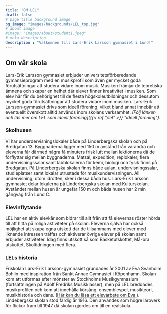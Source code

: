 ```yaml
---
title: "OM LEL"
draft: false
# page title background image
bg_image: "images/backgrounds/LEL_top.jpg"
# about image
#image: "images/about/student1.jpeg"
# meta description
description : "Välkomnen till Lars-Erik Larsson gymnasiet i Lund!"
---
```


## Om vår skola

Lars-Erik Larsson gymnasiet erbjuder universitetsförberedande gymansieprogram med en musikprofil som även ger mycket goda förutsättningar att studera vidare inom musik. Musiken främjar de teoretiska ämnena och skapar en helhet där elever finner kreativitet i musiken. Som elev här får du behörighet till de flesta högskoleutbildningar och dessutom mycket goda förutsättningar att studera vidare inom musiken. Lars-Erik Larsson-gymnasiet drivs som ideell förening, vilket bland annat innebär att eventuellt överskott alltid används inom skolans verksamhet. _[Följ länken och läs mer om LEL som ideell förening]({{< ref "/lel" >}} "ideell förening")_. 


### Skolhusen

Vi har underdervisningslokaler både på Linderbergska skolan och på Bredgatan 13. Byggnaderna ligger med 150 m avstånd från varandra och eleverna får därmed några få minuters frisk luft mellan lektionerna då de förflyttar sig mellan byggnaderna. Matsal, expedition, replokaler, flera undervisningssalar samt labblokalerna för kemi, biologi och fysik finns på Bredgatan. På Linderbergska skolan finns både aulan, undervisningssalar, studieplatser samt lokalar utrustade för musikundervisningen. All undervisning, utom idrotten, sker i dessa båda hus. Lars-Erik Larsson gymnasiet delar lokalerna på Linderbergska skolan med Kulturskolan. Avståndet mellan husen är ungefär 150 m och båda husen har 2 min gångväg från Lund C.  

### Elevinflytande
LEL har en aktiv elevkår som bidrar till allt från att få elevernas röster hörda till att hitta på roliga aktiviteter på skolan. Eleverna själva har också möjlighet att skapa egna utskott där de tillsammans med elever med liknande intressen träffas och aktiverar övriga elever på skolan samt erbjuder aktiviteter. Idag finns utskott så som Basketutskottet, Må-bra utskottet, Skoltidningen med flera. 


### LELs historia
Friskolan Lars-Erik Larsson-gymnasiet grundades år 2001 av Eva Svanholm Bohlin med inspiration från Sankt Annae Gymnasiet i Köpenhamn. 
Skolan kom att utformas efter mönster av Stockholms Musikgymnasium (fortsättningen på Adolf Fredriks Musikklasser), men på LEL breddades musikprofilen och kom att innehålla körsång, ensemblespel, musikteori, musikhistoria och dans. ([Här kan du läsa ett elevarbete om Eva ](https://bohlin-kolmodin.se/wordpress/?page_id=946)). Lindebergska skolan stod färdig år 1916. Den användes som  högre läroverk för flickor fram till 1947 då skolan gjordes om till en realskola. 
